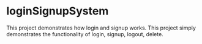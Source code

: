 # loginSignupSystem
This project demonstrates how login and signup works.
This project simply demonstrates the functionality of login, signup, logout, delete.
